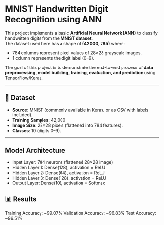 # MNIST Handwritten Digit Recognition using ANN

This project implements a basic **Artificial Neural Network (ANN)** to classify handwritten digits from the **MNIST dataset**.  
The dataset used here has a shape of **(42000, 785)** where:  
- 784 columns represent pixel values of 28×28 grayscale images.  
- 1 column represents the digit label (0–9).  

The goal of this project is to demonstrate the end-to-end process of **data preprocessing, model building, training, evaluation, and prediction** using TensorFlow/Keras.

---

## 📂 Dataset
- **Source**: MNIST (commonly available in Keras, or as CSV with labels included).  
- **Training Samples**: 42,000  
- **Image Size**: 28×28 pixels (flattened into 784 features).  
- **Classes**: 10 (digits 0–9).  

---
## Model Architecture
- Input Layer: 784 neurons (flattened 28×28 image)
- Hidden Layer 1: Dense(128), activation = ReLU
- Hidden Layer 2: Dense(64), activation = ReLU
- Hidden Layer 3: Dense(128), activation = ReLU
- Output Layer: Dense(10), activation = Softmax

## 📊 Results
Training Accuracy: ~99.07%
Validation Accuracy: ~96.83%
Test Accuracy: ~96.51%

